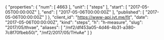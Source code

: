 {
  "properties": {
    "num": [
      4663
    ],
    "unit": [
      "steps"
    ],
    "start": [
      "2017-05-05T00:00:00Z"
    ],
    "end": [
      "2017-05-06T00:00:00Z"
    ],
    "published": [
      "2017-05-06T00:00:00Z"
    ]
  },
  "client_id": "https://www-api.jvt.me/fit",
  "date": "2017-05-06T00:00:00Z",
  "kind": "steps",
  "h": "h-measure",
  "slug": "2017/05/thvae",
  "aliases": [
    "/mf2/df453a05-4d46-4b31-a380-7c8f70fbeb50/",
    "/mf2/2017/05/THvAe"
  ]
}
